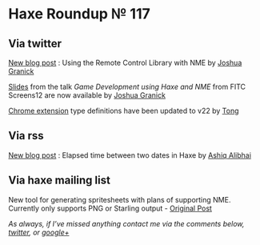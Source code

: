 [_template]: ../templates/roundup.html
# Haxe Roundup № 117

## Via twitter

[New blog post][link 1] : Using the Remote Control Library with NME by [Joshua Granick][link 2]

[Slides][link 3] from the talk *Game Development using Haxe and NME* from FITC Screens12 are now available by [Joshua Granick][link 4]

[Chrome extension][link 5] type definitions have been updated to v22 by [Tong][link 6]

## Via rss

[New blog post][link 7] : Elapsed time between two dates in Haxe by [Ashiq Alibhai][link 8]

## Via haxe mailing list

New tool for generating spritesheets with plans of supporting NME. Currently only supports PNG or Starling output - [Original Post][link 9]

*As always, if I’ve missed anything contact me via the comments below, [twitter][link 10], or [google+][link 11]*

[link 1]: http://www.joshuagranick.com/blog/2012/10/02/using-the-remote-control-library-with-nme/ "New blog post"
[link 2]: https://www.twitter.com/singmajesty "Joshua Granick"
[link 3]: https://speakerdeck.com/u/singmajesty/p/game-development-using-hax "Slides"
[link 4]: https://www.twitter.com/singmajesty "Joshua Granick"
[link 5]: http://lib.haxe.org/p/chrome-extension "Chrome extension"
[link 6]: https://www.twitter.com/disktree "Tong"
[link 7]: http://haxeable.com/2012/elapsed-time-between-two-dates-in-haxe/ "New blog post"
[link 8]: http://www.haxeable.com/ "Ashiq Alibhai"
[link 9]: https://groups.google.com/d/msg/haxelang/TBGObmd51hY/nOaBhwx_ImAJ "Original Post"
[link 10]: https://www.twitter.com/skial "twitter"
[link 11]: https://plus.google.com/108191133566932856821/posts "google+"

